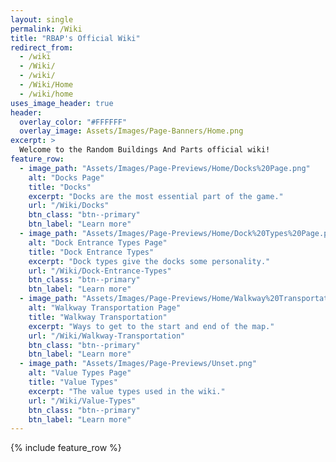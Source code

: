 ```yaml
---
layout: single
permalink: /Wiki
title: "RBAP's Official Wiki"
redirect_from:
  - /wiki
  - /Wiki/
  - /wiki/
  - /Wiki/Home
  - /wiki/home
uses_image_header: true
header:
  overlay_color: "#FFFFFF"
  overlay_image: Assets/Images/Page-Banners/Home.png
excerpt: >
  Welcome to the Random Buildings And Parts official wiki!
feature_row:
  - image_path: "Assets/Images/Page-Previews/Home/Docks%20Page.png"
    alt: "Docks Page"
    title: "Docks"
    excerpt: "Docks are the most essential part of the game."
    url: "/Wiki/Docks"
    btn_class: "btn--primary"
    btn_label: "Learn more"
  - image_path: "Assets/Images/Page-Previews/Home/Dock%20Types%20Page.png"
    alt: "Dock Entrance Types Page"
    title: "Dock Entrance Types"
    excerpt: "Dock types give the docks some personality."
    url: "/Wiki/Dock-Entrance-Types"
    btn_class: "btn--primary"
    btn_label: "Learn more"
  - image_path: "Assets/Images/Page-Previews/Home/Walkway%20Transportation%20Page.png"
    alt: "Walkway Transportation Page"
    title: "Walkway Transportation"
    excerpt: "Ways to get to the start and end of the map."
    url: "/Wiki/Walkway-Transportation"
    btn_class: "btn--primary"
    btn_label: "Learn more" 
  - image_path: "Assets/Images/Page-Previews/Unset.png"
    alt: "Value Types Page"
    title: "Value Types"
    excerpt: "The value types used in the wiki."
    url: "/Wiki/Value-Types"
    btn_class: "btn--primary"
    btn_label: "Learn more"
---
```


{% include feature_row %}
